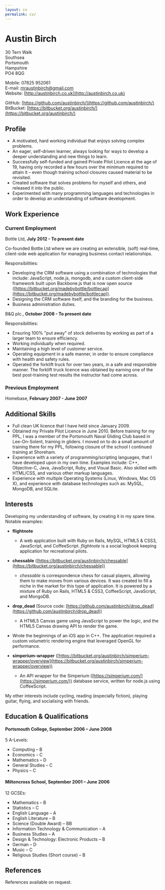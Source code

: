 ```yaml
---
layout: cv
permalink: cv/
---
```

# Austin Birch

30 Tern Walk  
Southsea  
Portsmouth  
Hampshire  
PO4 8QG  

Mobile: 07825 952061  
E-mail: [mraustinbirch@gmail.com](mailto:mraustinbirch@gmail.com)  
Website: [http://austinbirch.co.uk](http://austinbirch.co.uk)

GitHub: [https://github.com/austinbirch/](https://github.com/austinbirch/)  
BitBucket: [https://bitbucket.org/austinbirch/](https://bitbucket.org/austinbirch/)

## Profile

- A motivated, hard working individual that enjoys solving complex problems.
- An eager, self-driven learner, always looking for ways to develop a deeper
  understanding and new things to learn.
- Successfully self-funded and gained Private Pilot Licence at the age of 19,
  having only recorded a few hours over the minimum required to attain it – even
  though training school closures caused material to be revisited.
- Created software that solves problems for myself and others, and released it
  into the public.
- Experimented with many programming languages and technologies in order to
  develop an understanding of software development.

## Work Experience

### Current Employment

Bottle Ltd, **July 2012 - To present date**

Co-founded Bottle Ltd where we are creating an extensible, (soft) real-time,
client-side web application for managing business contact relationships.

Responsibilities:

- Developing the CRM software using a combination of technologies that include:
  JavaScript, node.js, mongodb, and a custom client-side framework built upon
  Backbone.js that is now open source
   ([https://bitbucket.org/madebybottle/bottlecap](https://bitbucket.org/madebybottle/bottlecap)).
- Designing the CRM software itself, and the branding for the business.
- Business administration duties.

B&Q plc., **October 2008 - To present date**

Responsibilities:

- Ensuring 100% "put away" of stock deliveries by working as part of a larger
  team to ensure efficiency.
- Working individually when required.
- Maintaining a high level of customer service.
- Operating equipment in a safe manner, in order to ensure compliance with
  health and safety rules.
- Operated the forklift truck for over two years, in a safe and responsible
  manner. The forklift truck licence was obtained by earning one of the best
  post-training test results the instructor had come across.

### Previous Employment

Homebase, **February 2007 - June 2007**

<div class="page-break"></div>

## Additional Skills

- Full clean UK licence that I have held since January 2009.
- Obtained my Private Pilot Licence in June 2010. Before training for my PPL,
  I was a member of the Portsmouth Naval Gliding Club based in Lee-On-Solent,
  training in gliders. I moved on to do a small amount of training there for my
  PPL, following closure of the school I continued training at Shoreham.
- Experience with a variety of programming/scripting languages, that I have
  developed upon in my own time. Examples include: C++, Objective-C, Java,
  JavaScript, Ruby, and Visual Basic. Also skilled with HTML/CSS, and various
  other markup languages.
- Experience with multiple Operating Systems (Linux, Windows, Mac OS X), and
  experience with database technologies such as: MySQL, MongoDB, and SQLite.


## Interests

Developing my understanding of software, by creating it in my spare time.  
Notable examples:

- **flightnote**
  - A web application built with Ruby on Rails, MySQL, HTML5 & CSS3,
  JavaScript, and CoffeeScript. _flightnote_ is a social logbook keeping
  application for recreational pilots.

- **chessable** ([https://bitbucket.org/austinbirch/chessable](https://bitbucket.org/austinbirch/chessable))
  - _chessable_ is correspondence chess for casual players, allowing them to
  make moves from various devices. It was created to fill a niche in the
  market for this type of application. It is powered by a mixture of Ruby on
  Rails, HTML5 & CSS3, CoffeeScript, JavaScript, and MongoDB.

- **drop\_dead** (Source code:
  [https://github.com/austinbirch/drop_dead](https://github.com/austinbirch/drop_dead))
  - A HTML5 Canvas game using JavaScript to power the logic, and the HTML5
  Canvas drawing API to render the game.

- Wrote the beginnings of an iOS app in C++. The application required a custom 
  volumetric rendering engine that leveraged OpenGL for performance.

- **simperium-wrapper** ([https://bitbucket.org/austinbirch/simperium-wrapper/overview](https://bitbucket.org/austinbirch/simperium-wrapper/overview))
  - An API wrapper for the Simperium 
    ([https://simperium.com/](https://simperium.com/)) database service,
    written for node.js using CoffeeScript.

My other interests include cycling, reading (especially fiction), playing
guitar, flying, and socialising with friends.

## Education & Qualifications

#### Portsmouth College, September 2006 – June 2008

5 A-Levels:

- Computing – B
- Economics – C
- Mathematics – D
- General Studies – C
- Physics – C

#### Miltoncross School, September 2001 – June 2006

12 GCSEs:

- Mathematics – B
- Statistics – C
- English Language – A
- English Literature – B
- Science (Double Award) – BB
- Information Technology & Communication – A
- Business Studies – A
- Design & Technology: Electronic Products – B
- German – D
- Music – C
- Religious Studies (Short course) – B

## References

References available on request.
